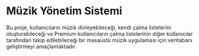 # Müzik Yönetim Sistemi
Bu proje, kullanıcıların müzik dinleyebileceği, kendi çalma listelerini oluşturabileceği ve Premium kullanıcıların çalma listelerinin diğer kullanıcılar tarafından takip edilebileceği bir masaüstü müzik uygulaması için veritabanı geliştirmeyi amaçlamaktadır.


